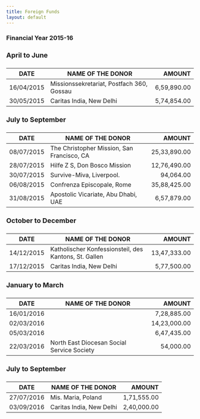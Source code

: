 ```yaml
---
title: Foreign Funds
layout: default
---
```

<style>table{width:100%}h4{font-size:18px}th{text-transform:uppercase}</style>

### Financial Year 2015-16

#### April to June

| Date       | Name of the Donor                                     | Amount
|:----------:|-------------------------------------------------------|-------------:|
| 16/04/2015 | Missionssekretariat, Postfach 360, Gossau             | 6,59,890.00
| 30/05/2015 | Caritas India, New Delhi                              | 5,74,854.00

#### July to September

| Date       | Name of the Donor                                     | Amount
|:----------:|-------------------------------------------------------|-------------:|
| 08/07/2015 | The Christopher Mission, San Francisco, CA            | 25,33,890.00
| 28/07/2015 | Hilfe Z S, Don Bosco Mission                          | 12,76,490.00
| 30/07/2015 | Survive-Miva, Liverpool.                              | 94,064.00
| 06/08/2015 | Confrenza Episcopale, Rome                            | 35,88,425.00
| 31/08/2015 | Apostolic Vicariate, Abu Dhabi, UAE                   | 6,57,879.00

#### October to December

| Date       | Name of the Donor                                     | Amount
|:----------:|-------------------------------------------------------|-------------:|
| 14/12/2015 | Katholischer Konfessionsteil, des Kantons, St. Gallen | 13,47,333.00
| 17/12/2015 | Caritas India, New Delhi                              | 5,77,500.00

#### January to March

| Date       | Name of the Donor                                     | Amount
|:----------:|-------------------------------------------------------|-------------:|
| 16/01/2016 |                                                       |  7,28,885.00
| 02/03/2016 |                                                       | 14,23,000.00
| 05/03/2016 |                                                       |  6,47,435.00
| 22/03/2016 | North East Diocesan Social Service Society            |    54,000.00


#### July to September

| Date       | Name of the Donor                                     | Amount
|:----------:|-------------------------------------------------------|-------------:|
| 27/07/2016 | Mis. Maria, Poland                                    |  1,71,555.00
| 03/09/2016 | Caritas India, New Delhi                              |  2,40,000.00
